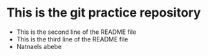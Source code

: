 # This is  the git practice repository
- This is the second line of the README file
- This is the third line of the README file
- Natnaels abebe   
